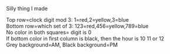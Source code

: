 Silly thing I made  

Top row=clock digit mod 3: 1=red,2=yellow,3=blue  
Bottom row=which set of 3: 123=red,456=yellow,789=blue  
No color in both squares= digit is 0  
If bottom color in first column is black, then the hour is 10 11 or 12  
Grey background=AM, Black background=PM  
